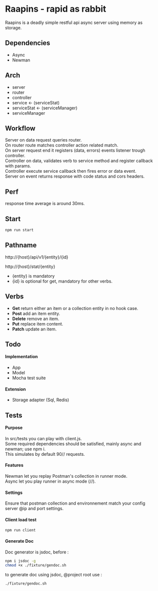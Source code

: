# Raapins - rapid as rabbit

Raapins is a deadly simple restful api async server using memory as storage.  

## Dependencies

* Async
* Newman

## Arch

* server
* router
* controller
* service <- (serviceStat)
* serviceStat <- (serviceManager)
* serviceManager

## Workflow

Server on data request queries router.  
On router route matches controller action related match.  
On server request end it registers (data, errors) events listener trough controller.  
Controller on data, validates verb to service method and register callback with params.  
Controller execute service callback then fires error or data event.  
Server on event returns response with code status and cors headers.  

## Perf
response time average is around 30ms.  

## Start

```bash
npm run start
```

## Pathname

http://{host}/api/v1/{entity}/{id}

http://{host}/stat/{entity}

* {entity} is mandatory
* {id} is optional for get, mandatory for other verbs.

## Verbs

* **Get** return either an item or a collection entity in no hook case.
* **Post** add an item entity.
* **Delete** remove an item.
* **Put** replace item content.
* **Patch** update an item.

## Todo

#### Implementation

* App
* Model
* Mocha test suite

#### Extension

* Storage adapter (Sql, Redis)

## Tests

#### Purpose

In src/tests you can play with client.js.  
Some required dependencies should be satisfied, mainly async and newman; use npm i.  
This simulates by default 90// requests.

#### Features

Newman let you replay Postman's collection in runner mode.  
Async let you play runner in async mode (//).  

#### Settings

Ensure that postman collection and environnement match your config server @ip and port settings.

#### Client load test
```bash
npm run client
```
#### Generate Doc

Doc generator is jsdoc, before :
```bash
npm i jsdoc -g
chmod +x ./fixture/gendoc.sh
```
to generate doc using jsdoc, @project root use :
```bash
./fixture/gendoc.sh
```